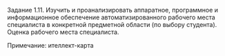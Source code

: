 Задание 1.11. Изучить и проанализировать аппаратное, программное и информационное обеспечение 
автоматизированного рабочего места специалиста в конкретной предметной области (по выбору студента). 
Оценка рабочего места специалиста.
 
Примечание: ителлект-карта
